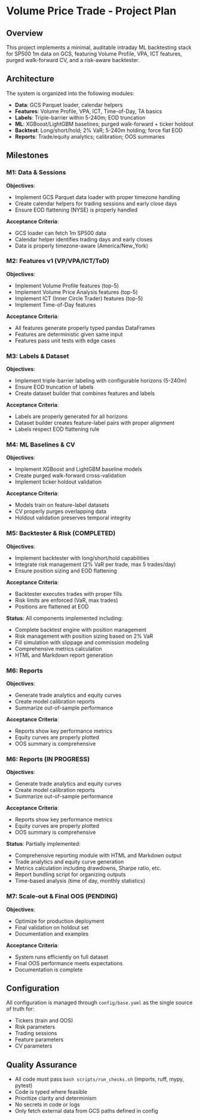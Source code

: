 # Volume Price Trade - Project Plan

## Overview
This project implements a minimal, auditable intraday ML backtesting stack for SP500 1m data on GCS, featuring Volume Profile, VPA, ICT features, purged walk-forward CV, and a risk-aware backtester.

## Architecture
The system is organized into the following modules:
- **Data**: GCS Parquet loader, calendar helpers
- **Features**: Volume Profile, VPA, ICT, Time-of-Day, TA basics
- **Labels**: Triple-barrier within 5-240m; EOD truncation
- **ML**: XGBoost/LightGBM baselines; purged walk-forward + ticker holdout
- **Backtest**: Long/short/hold; 2% VaR; 5-240m holding; force flat EOD
- **Reports**: Trade/equity analytics; calibration; OOS summaries

## Milestones

### M1: Data & Sessions
**Objectives**:
- Implement GCS Parquet data loader with proper timezone handling
- Create calendar helpers for trading sessions and early close days
- Ensure EOD flattening (NYSE) is properly handled

**Acceptance Criteria**:
- GCS loader can fetch 1m SP500 data
- Calendar helper identifies trading days and early closes
- Data is properly timezone-aware (America/New_York)

### M2: Features v1 (VP/VPA/ICT/ToD)
**Objectives**:
- Implement Volume Profile features (top-5)
- Implement Volume Price Analysis features (top-5)
- Implement ICT (Inner Circle Trader) features (top-5)
- Implement Time-of-Day features

**Acceptance Criteria**:
- All features generate properly typed pandas DataFrames
- Features are deterministic given same input
- Features pass unit tests with edge cases

### M3: Labels & Dataset
**Objectives**:
- Implement triple-barrier labeling with configurable horizons (5-240m)
- Ensure EOD truncation of labels
- Create dataset builder that combines features and labels

**Acceptance Criteria**:
- Labels are properly generated for all horizons
- Dataset builder creates feature-label pairs with proper alignment
- Labels respect EOD flattening rule

### M4: ML Baselines & CV
**Objectives**:
- Implement XGBoost and LightGBM baseline models
- Create purged walk-forward cross-validation
- Implement ticker holdout validation

**Acceptance Criteria**:
- Models train on feature-label datasets
- CV properly purges overlapping data
- Holdout validation preserves temporal integrity

### M5: Backtester & Risk (COMPLETED)
**Objectives**:
- Implement backtester with long/short/hold capabilities
- Integrate risk management (2% VaR per trade, max 5 trades/day)
- Ensure position sizing and EOD flattening

**Acceptance Criteria**:
- Backtester executes trades with proper fills
- Risk limits are enforced (VaR, max trades)
- Positions are flattened at EOD

**Status**: All components implemented including:
- Complete backtest engine with position management
- Risk management with position sizing based on 2% VaR
- Fill simulation with slippage and commission modeling
- Comprehensive metrics calculation
- HTML and Markdown report generation

### M6: Reports
**Objectives**:
- Generate trade analytics and equity curves
- Create model calibration reports
- Summarize out-of-sample performance

**Acceptance Criteria**:
- Reports show key performance metrics
- Equity curves are properly plotted
- OOS summary is comprehensive

### M6: Reports (IN PROGRESS)
**Objectives**:
- Generate trade analytics and equity curves
- Create model calibration reports
- Summarize out-of-sample performance

**Acceptance Criteria**:
- Reports show key performance metrics
- Equity curves are properly plotted
- OOS summary is comprehensive

**Status**: Partially implemented:
- Comprehensive reporting module with HTML and Markdown output
- Trade analytics and equity curve generation
- Metrics calculation including drawdowns, Sharpe ratio, etc.
- Report bundling script for organizing outputs
- Time-based analysis (time of day, monthly statistics)

### M7: Scale-out & Final OOS (PENDING)
**Objectives**:
- Optimize for production deployment
- Final validation on holdout set
- Documentation and examples

**Acceptance Criteria**:
- System runs efficiently on full dataset
- Final OOS performance meets expectations
- Documentation is complete

## Configuration
All configuration is managed through `config/base.yaml` as the single source of truth for:
- Tickers (train and OOS)
- Risk parameters
- Trading sessions
- Feature parameters
- CV parameters

## Quality Assurance
- All code must pass `bash scripts/run_checks.sh` (imports, ruff, mypy, pytest)
- Code is typed where feasible
- Prioritize clarity and determinism
- No secrets in code or logs
- Only fetch external data from GCS paths defined in config